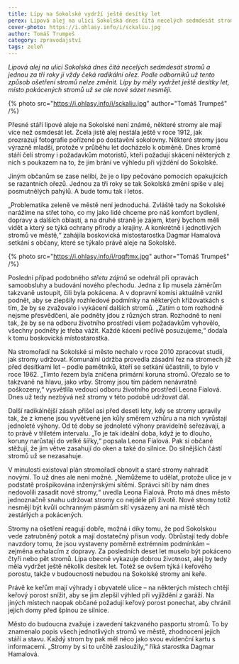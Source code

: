 ```yaml
---
title: Lípy na Sokolské vydrží ještě desítky let
perex: Lipová alej na ulici Sokolská dnes čítá necelých sedmdesát stromů a jednou za tři roky ji vždy čeká radikální ořez. Podle odborníků už tento způsob ošetření stromů nelze změnit.
cover-photo: https://i.ohlasy.info/i/sckaliu.jpg
author: Tomáš Trumpeš
category: zpravodajství
tags: zeleň
---
```


*Lipová alej na ulici Sokolská dnes čítá necelých sedmdesát stromů a jednou za tři roky ji vždy čeká radikální ořez. Podle odborníků už tento způsob ošetření stromů nelze změnit. Lípy by měly vydržet ještě desítky let, místo pokácených stromů už se ale nové sázet nesmějí.*

{% photo src="https://i.ohlasy.info/i/sckaliu.jpg" author="Tomáš Trumpeš" /%}

Přesné stáří lipové aleje na Sokolské není známé, některé stromy ale mají více než osmdesát let. Zcela jistě alej nestála ještě v roce 1912, jak prozrazují fotografie pořízené po dostavění sokolovny. Některé stromy jsou výrazně mladší, protože v průběhu let docházelo k obměně. Dnes kromě stáří čelí stromy i požadavkům motoristů, kteří požadují skácení některých z nich s poukazem na to, že jim brání ve výhledu při vjíždění do Sokolské.

Jiným občanům se zase nelíbí, že je o lípy pečováno pomocích opakujících se razantních ořezů. Jednou za tři roky se tak Sokolská změní spíše v alej posmutnělých pahýlů. A bude tomu tak i letos.

„Problematika zeleně ve městě není jednoduchá. Zvláště tady na Sokolské narážíme na střet toho, co my jako lidé chceme pro náš komfort bydlení, dopravy a dalších oblastí, a na druhé straně je zájem, který bychom měli vidět a který se týká ochrany přírody a krajiny. A konkrétně i jednotlivých stromů ve městě,“ zahájila boskovická místostarostka Dagmar Hamalová setkání s občany, které se týkalo právě aleje na Sokolské.

{% photo src="https://i.ohlasy.info/i/rqqftmx.jpg" author="Tomáš Trumpeš" /%}

Poslední případ podobného *střetu zájmů* se odehrál při opravách samoobsluhy a budování nového přechodu. Jedna z lip musela záměrům takzvaně ustoupit, čili byla pokácena. A v dopravní komisi aktuálně vznikl podnět, aby se zlepšily rozhledové podmínky na některých křižovatkách s tím, že by se zvažovalo i vykácení dalších stromů. „Zatím o tom rozhodně nejsme přesvědčeni, ale podněty jdou z různých stran. Rozhodně to není tak, že by se na odboru životního prostředí všem požadavkům vyhovělo, všechny podněty je třeba vážit. Každé kácení pečlivě posuzujeme,“ dodala k tomu boskovická místostarostka.

Na stromořadí na Sokolské si město nechalo v roce 2010 zpracovat studii, jak stromy udržovat. Komunální údržba provedla zásadní řez na stromech již před desítkami let – podle pamětníků, kteří se setkání účastnili, to bylo v roce 1962. „Tímto řezem byla zničena primární koruna stromů. Ořezalo se to takzvaně na hlavu, jako vrby. Stromy jsou tím pádem nenávratně poškozeny,“ vysvětlila vedoucí odboru životního prostředí Leona Fialová. Dnes už tedy nezbývá než stromy v této podobě udržovat dál. 

Další radikálnější zásah přišel asi před deseti lety, kdy se stromy upravily tak, že z kmene jsou vyvětvené jen kůly směrem vzhůru a na nich vyrůstají jednoleté výhony. Od té doby se jednoleté výhony pravidelně seřezávají, a to právě v tříletém intervalu. „To je tak ideální doba, když je to dlouho, koruny narůstají do velké šířky,“ popsala Leona Fialová. Pak si občané stěžují, že jim větve zasahují do oken a také do silnice. Do silnějších částí stromů už se nezasahuje.

V minulosti existoval plán stromořadí obnovit a staré stromy nahradit novými. To už dnes ale není možné. „Nemůžeme to udělat, protože ulice je v podstatě prošpikována inženýrskými sítěmi. Správci sítí by nám dnes nedovolili zasadit nové stromy,“ uvedla Leona Fialová. Proto má dnes město jednoznačně snahu udržovat stromy co nejdéle při životě. Nové stromy totiž nesmějí být kvůli ochranným pásmům sítí vysázeny ani na místě těch zestárlých a pokácených. 

Stromy na ošetření reagují dobře, možná i díky tomu, že pod Sokolskou vede zatrubněný potok a mají dostatečný přísun vody. Obrůstají tedy dobře navzdory tomu, že jsou vystaveny poměrně extrémním podmínkám – zejména exhalacím z dopravy. Za posledních deset let muselo být pokáceno čtyři nebo pět stromů. Lípa obecně vykazuje dobrou životnost, alej by tedy měla vydržet ještě několik desítek let. Totéž se ovšem týká i keřového porostu, takže v budoucnosti nebudou na Sokolské stromy ani keře.

Právě ke keřům mají výhrady i obyvatelé ulice – na některých místech chtějí keřový porost snížit, aby se jim zlepšil výhled při vyjíždění z garáží. Na jiných místech naopak občané požadují keřový porost ponechat, aby chránil jejich domy před špínou ze silnice.

Město do budoucna zvažuje i zavedení takzvaného pasportu stromů. To by znamenalo popis všech jednotlivých stromů ve městě, zhodnocení jejich stáří a stavu. Každý strom by pak měl něco jako svou evidenční kartu s informacemi. „Stromy by si to určitě zasloužily,“ říká starostka Dagmar Hamalová.
